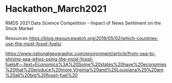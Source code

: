 # Hackathon_March2021
RMDS 2021 Data Science Competition - Impact of News Sentiment on the Stock Market


Resources
https://blog.resourcewatch.org/2019/05/02/which-countries-use-the-most-fossil-fuels/

https://www.nationalgeographic.com/environment/article/from-sea-to-shining-sea-whos-using-the-most-fossil-fuels#:~:text=Economics%3A%20Some%20states%20have%20economies%20that%20produce%20more,Virginia%20and%20Louisiana%29%20are%20all%20big%20fossil-fuel%20
